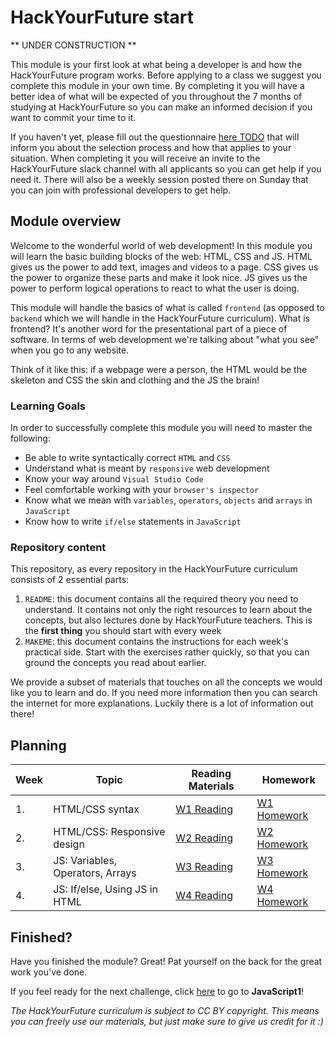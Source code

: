 # HackYourFuture start

** UNDER CONSTRUCTION **

This module is your first look at what being a developer is and how the HackYourFuture program works. Before applying to a class we suggest you complete this module in your own time. By completing it you will have a better idea of what will be expected of you throughout the 7 months of studying at HackYourFuture so you can make an informed decision if you want to commit your time to it.

If you haven't yet, please fill out the questionnaire [here TODO](TODO) that will inform you about the selection process and how that applies to your situation. When completing it you will receive an invite to the HackYourFuture slack channel with all applicants so you can get help if you need it. There will also be a weekly session posted there on Sunday that you can join with professional developers to get help.

## Module overview

Welcome to the wonderful world of web development! In this module you will learn the basic building blocks of the web: HTML, CSS and JS. HTML gives us the power to add text, images and videos to a page. CSS gives us the power to organize these parts and make it look nice. JS gives us the power to perform logical operations to react to what the user is doing.

This module will handle the basics of what is called `frontend` (as opposed to `backend` which we will handle in the HackYourFuture curriculum). What is frontend? It's another word for the presentational part of a piece of software. In terms of web development we're talking about "what you see" when you go to any website.

Think of it like this: if a webpage were a person, the HTML would be the skeleton and CSS the skin and clothing and the JS the brain!

### Learning Goals

In order to successfully complete this module you will need to master the following:

- Be able to write syntactically correct `HTML` and `CSS`
- Understand what is meant by `responsive` web development
- Know your way around `Visual Studio Code`
- Feel comfortable working with your `browser's inspector`
- Know what we mean with `variables`, `operators`, `objects` and `arrays` in `JavaScript`
- Know how to write `if/else` statements in `JavaScript`

### Repository content

This repository, as every repository in the HackYourFuture curriculum consists of 2 essential parts:

1. `README`: this document contains all the required theory you need to understand. It contains not only the right resources to learn about the concepts, but also lectures done by HackYourFuture teachers. This is the **first thing** you should start with every week
2. `MAKEME`: this document contains the instructions for each week's practical side. Start with the exercises rather quickly, so that you can ground the concepts you read about earlier.

We provide a subset of materials that touches on all the concepts we would like you to learn and do. If you need more information then you can search the internet for more explanations. Luckily there is a lot of information out there!

## Planning

| Week | Topic                            | Reading Materials              | Homework                        |
| ---- | -------------------------------- | ------------------------------ | ------------------------------- |
| 1.   | HTML/CSS syntax                  | [W1 Reading](/Week1/README.md) | [W1 Homework](/Week1/MAKEME.md) |
| 2.   | HTML/CSS: Responsive design      | [W2 Reading](/Week2/README.md) | [W2 Homework](/Week2/MAKEME.md) |
| 3.   | JS: Variables, Operators, Arrays | [W3 Reading](/Week3/README.md) | [W3 Homework](/Week3/MAKEME.md) |
| 4.   | JS: If/else, Using JS in HTML    | [W4 Reading](/Week4/README.md) | [W4 Homework](/Week4/MAKEME.md) |

## Finished?

Have you finished the module? Great! Pat yourself on the back for the great work you've done.

If you feel ready for the next challenge, click [here](https://www.github.com/hackyourfuture/javascript1) to go to **JavaScript1**!

_The HackYourFuture curriculum is subject to CC BY copyright. This means you can freely use our materials, but just make sure to give us credit for it :)_
